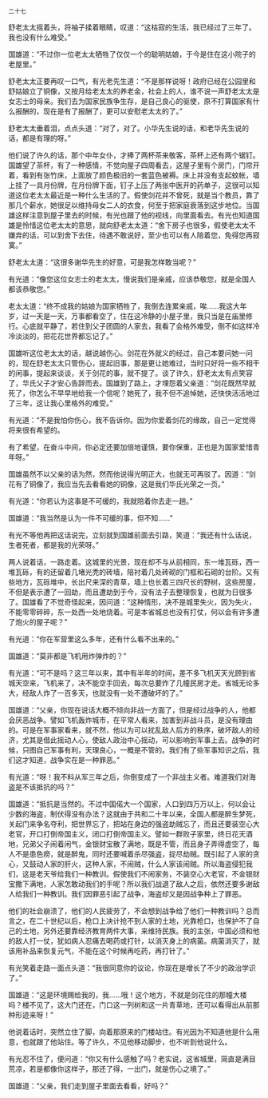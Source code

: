     二十七 

   舒老太太摇着头，将袖子揉着眼睛，叹道：“这枯寂的生活，我已经过了三年了。我也没有什么难受。”

   国雄道：“不过你一位老太太牺牲了仅仅一个的聪明姑娘，于今是住在这小院子的老屋里。”

   舒老太太正要再叹一口气，有光老先生道：“不是那样说呀！政府已经在公园里和舒姑娘立了铜像，又按月给老太太的养老金，社会上的人，谁不说一声舒老太太是女志士的母亲。我们去为国家民族争生存，是自己良心的驱使，原不打算国家有什么报酬的，现在是有了报酬了，更可以安慰老太太的了。”

   舒老太太垂着泪，点点头道：“对了，对了。小华先生说的话，和老华先生说的话，都是有理的呀。”

   他们说了许久的话，那个中年女仆，才捧了两杯茶来敬客，茶杯上还有两个锯钉。国雄望了茶杯，有了一种感情，不觉向屋子四周看去，这屋子里有个房门，门帘开着，看到有张竹床，上面放了颜色极旧的一套蓝色被褥。床上并没有支起蚊帐，墙上挂了一具月份牌，在月份牌下面，钉子上压了两张中医开的药单子，这很可以知道这位老太太最近是一种什么生活的了。假使剑花并不曾死，就是当个教员，靠了那几个薪水，她很足以维持母女二人的衣食，何至于把家庭衰落到这步地位。当国雄这样注意到屋子里去的时候，有光也跟了他的视线，向里面看去。有光也知道国雄是怜惜这位老太太的意思，就向舒老太太道：“舍下房子也很多，假使老太太不嫌弃的话，可以到舍下去住，待遇不敢说好，至少也可以有人陪着您，免得您再寂寞。”

   舒老太太道：“这很多谢华先生的好意，可是我怎样敢当呢？”

   有光道：“像您这位女志士的老太太，慢说我们是亲戚，应该恭敬您，就是全国人都该恭敬您。”

   老太太道：“终不成我的姑娘为国家牺牲了，我倒去连累亲戚，唉……我这大年岁，过一天是一天，万事都看空了，住在这冷静的小屋子里，我只当是在庙里修行。心底就平静了，若住到父子团圆的人家去，我看了会格外难受，倒不如这样冷冷淡淡的，把花花世界都忘记了。”

   国雄听这位老太太的话，越说越伤心。剑花在外就义的经过，自己本要问她一问的，现在舒老太太只管伤心，提起旧事，那是更让她难过，当时只好将一些不相干的闲事，提起来谈谈，关于剑花的事，就不提了。谈了许久，舒老太太有点笑容了，华氏父子才安心告辞而去。国雄到了路上，才埋怨着父亲道：“剑花既然早就死了，你怎么不早早地给我一个信呢？她死了，我不但不追悼她，还快快活活地过了三年，这让我心里格外的难受。”

   有光道：“不是我怕你伤心，我不告诉你。因为你爱着剑花的缘故，自己一定觉得将来很有希望的。

   有了希望，在奋斗中间，你必定还要加倍地谨慎，要你保重，正也是为国家爱惜青年呀。”

   国雄虽然不以父亲的话为然，然而他说得光明正大，也就无可再驳了。因道：“剑花有了铜像了，我应当先去看看她的铜像，这是我们华氏光荣之一页。”

   有光道：“你若认为这事是不可缓的，我就陪着你去走一趟。”

   国雄道：“我当然是认为一件不可缓的事，但不知……”

   有光不等他再把这话说完，立刻就到国雄前面去引路，笑道：“我还有什么话说，生者死者，都是我的光荣呀。”

   两人说着话，一路走着。这城里的光景，现在却不与从前相同，东一堆瓦砾，西一堆瓦砾，有的还留着几堵光秃的砖墙，陪衬着几处砖砌的门框和石砌的台阶。又有些地方，瓦砾堆中，长出尺来深的青草，墙上也长着三四尺长的野树，这些房屋，不但是表示遭了一回劫，而且遭劫到于今，没有法子去整理恢复，也就为日很多了。国雄看了不觉奇怪起来，因问道：“这种情形，决不是城里失火，因为失火，不能零零碎碎，东一处西一处地烧着。可是本省城总也没有打仗，何以会有许多遭了炮火的屋子呢？”

   有光道：“你在军营里这么多年，还有什么看不出来的。”

   国雄道：“莫非都是飞机用炸弹炸的？”

   有光道：“可不是吗？这三年以来，其中有半年的时间，差不多飞机天天光顾到省城天空来，飞机来了，决不能空手回去，每次总要炸了几幢民房才走。省城无论多大，经敌人炸了一百多天，也就没有一处不遭破坏的了。”

   国雄道：“父亲，你现在说话大概不倾向非战一方面了，但是经过战争的人，他都会厌恶战争。譬如飞机轰炸城市，在平常人看来，加害到非战斗员，是没有理由的。可是在军事家看来，就不然，他以为可以扰乱敌人后方的秩序，破坏敌人的经济，尤其是借此摇动人心，使敌人政治中心摇动，可以影响到军事上去。战争的时候，只图自己军事有利，天理良心，一概是不管的。我们有了些军事知识之后，我们这才知道，战争实在是一种罪恶。”

   有光道：“呀！我不料从军三年之后，你倒变成了一个非战主义者。难道我们对海盗是不该抵抗的吗？”

   国雄道：“抵抗是当然的。不过中国偌大一个国家，人口到四万万以上，何以会让少数的海盗，制伏得没有办法？这就由于共和二十年以来，全国人都是醉生梦死，关起门来争名夺利，把世界忘了，把站在身边的强盗劫贼忘了，而且还要装空心大老官，开口打倒帝国主义，闭口打倒帝国主义。譬如一群败子家里，终日花天酒地，兄弟父子闹着闲气，金银财宝散了满地，既是不管，而且身子弄得虚空了，每人不是患色痨，就是醉鬼，同时还要喊着杀尽强盗，捉尽劫贼。既引起了人家的贪心，又鼓动人家的肝火，这种人家，不闹贼，什么人家该闹贼。所以海盗侵犯我们，这是老天爷给我们一种教训。假使我们不闹家务，不装空心大老官，不金银财宝撒下满地，人家怎敢动我们的手呢？所以我们战退了敌人之后，依然还要多谢敌人给我们一种教训。我们因罪恶引起了战争，海盗却又是因战争种上了罪恶。

   他们的社会崩溃了，他们的人民疲劳了，不会想到战争给了他们一种教训吗？总而言之，在二十世纪以后，枪口上决计抢不到人家的土地，光靠枪口，也保护不了自己的土地，另外还要靠经济教育两件大事，来维持民族。我的主张，中国必须和他的敌人打一仗，犹如病人忍痛去喝药或打针，以消灭身上的病菌。病菌消灭了，就该用补品来恢复元气，不能在这个时候再吃药，再打针了。”

   有光笑着走路一面点头道：“我很同意你的议论，你现在是增长了不少的政治学识了。”

   国雄道：“这是环境赐给我的，我……哦！这个地方，不就是剑花住的那幢大楼吗？楼不见了，这大门还在，门口这一列树和这一片青草地，还可以看得出从前那种形迹来呀！”

   他说着话时，突然立住了脚，向着那原来的门楼站住。有光因为不知道他是什么用意，也就跟了他站住。等了许久，不见他移动脚步，也不听到他说什么。

   有光忍不住了，便问道：“你又有什么感触了吗？老实说，这省城里，简直是满目荒凉，若是都像你这样子，那还了得，一出门，就是伤心之境了。”

   国雄道：“父亲，我们走到屋子里面去看看，好吗？”

